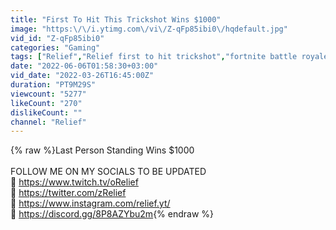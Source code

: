 ```yaml
---
title: "First To Hit This Trickshot Wins $1000"
image: "https:\/\/i.ytimg.com\/vi\/Z-qFp85ibi0\/hqdefault.jpg"
vid_id: "Z-qFp85ibi0"
categories: "Gaming"
tags: ["Relief","Relief first to hit trickshot","fortnite battle royale"]
date: "2022-06-06T01:58:30+03:00"
vid_date: "2022-03-26T16:45:00Z"
duration: "PT9M29S"
viewcount: "5277"
likeCount: "270"
dislikeCount: ""
channel: "Relief"
---
```

{% raw %}Last Person Standing Wins $1000 <br /><br />FOLLOW ME ON MY SOCIALS TO BE UPDATED <br />🚀 <a rel="nofollow" target="blank" href="https://www.twitch.tv/oRelief​​​">https://www.twitch.tv/oRelief​​​</a><br />🚀 <a rel="nofollow" target="blank" href="https://twitter.com/zRelief​​​">https://twitter.com/zRelief​​​</a><br />🚀 <a rel="nofollow" target="blank" href="https://www.instagram.com/relief.yt/​​​">https://www.instagram.com/relief.yt/​​​</a><br />🚀 <a rel="nofollow" target="blank" href="https://discord.gg/8P8AZYbu2m">https://discord.gg/8P8AZYbu2m</a>{% endraw %}
